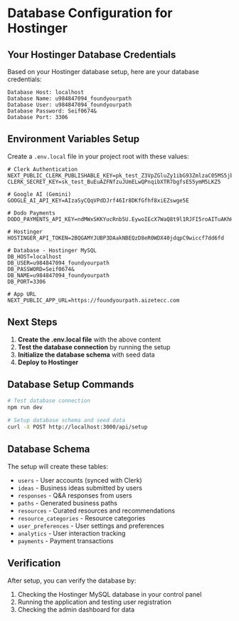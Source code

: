 # Database Configuration for Hostinger

## Your Hostinger Database Credentials

Based on your Hostinger database setup, here are your database credentials:

```
Database Host: localhost
Database Name: u984847094_foundyourpath
Database User: u984847094_foundyourpath
Database Password: Seif0674&
Database Port: 3306
```

## Environment Variables Setup

Create a `.env.local` file in your project root with these values:

```env
# Clerk Authentication
NEXT_PUBLIC_CLERK_PUBLISHABLE_KEY=pk_test_Z3VpZGluZy1ibG93ZmlzaC05MS5jbGVyay5hY2NvdW50cy5kZXYk
CLERK_SECRET_KEY=sk_test_BuEuAZFNfzuJUmELwQPnqibXTR7bgfsE55ymM5LKZ5

# Google AI (Gemini)
GOOGLE_AI_API_KEY=AIzaSyCQqVPdDJrf46Ir8DKfGfhf8xiEZswge5E

# Dodo Payments
DODO_PAYMENTS_API_KEY=ndMWxSKKYucRnb5U.EywoIEcX7WaQ8t9l1RJFI5roAITuAKhHD_PobEbwwmyBRYL4

# Hostinger
HOSTINGER_API_TOKEN=2BQGAMYJUBP3DAakNBEQzD8eR0WDX40jdqpC9wiccf7dd6fd

# Database - Hostinger MySQL
DB_HOST=localhost
DB_USER=u984847094_foundyourpath
DB_PASSWORD=Seif0674&
DB_NAME=u984847094_foundyourpath
DB_PORT=3306

# App URL
NEXT_PUBLIC_APP_URL=https://foundyourpath.aizetecc.com
```

## Next Steps

1. **Create the .env.local file** with the above content
2. **Test the database connection** by running the setup
3. **Initialize the database schema** with seed data
4. **Deploy to Hostinger**

## Database Setup Commands

```bash
# Test database connection
npm run dev

# Setup database schema and seed data
curl -X POST http://localhost:3000/api/setup
```

## Database Schema

The setup will create these tables:
- `users` - User accounts (synced with Clerk)
- `ideas` - Business ideas submitted by users
- `responses` - Q&A responses from users
- `paths` - Generated business paths
- `resources` - Curated resources and recommendations
- `resource_categories` - Resource categories
- `user_preferences` - User settings and preferences
- `analytics` - User interaction tracking
- `payments` - Payment transactions

## Verification

After setup, you can verify the database by:
1. Checking the Hostinger MySQL database in your control panel
2. Running the application and testing user registration
3. Checking the admin dashboard for data
